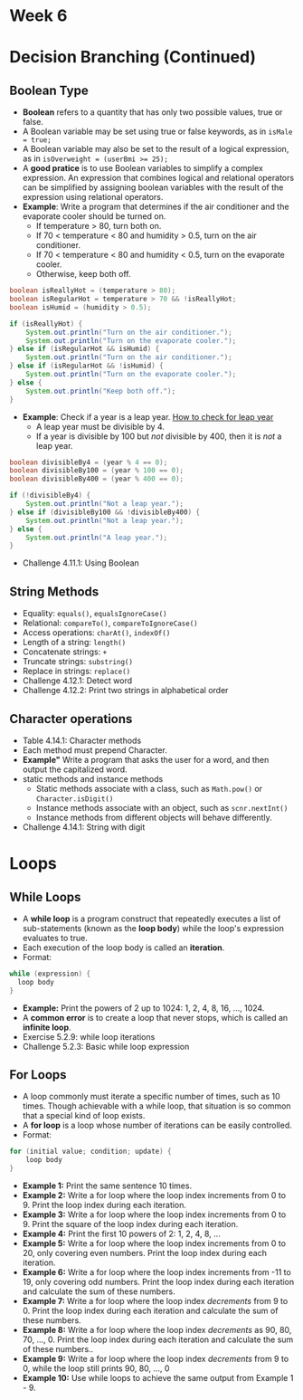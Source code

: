 # Week 6
# Decision Branching (Continued)

## Boolean Type
- **Boolean** refers to a quantity that has only two possible values, true or false.
- A Boolean variable may be set using true or false keywords, as in `isMale = true;`
- A Boolean variable may also be set to the result of a logical expression, as in `isOverweight = (userBmi >= 25);`
- A **good pratice** is to use Boolean variables to simplify a complex expression. An expression that combines logical and relational operators can be simplified by assigning boolean variables with the result of the expression using relational operators.
- **Example**: Write a program that determines if the air conditioner and the evaporate cooler should be turned on.
  - If temperature > 80, turn both on.
  - If 70 < temperature < 80 and humidity > 0.5, turn on the air conditioner.
  - If 70 < temperature < 80 and humidity < 0.5, turn on the evaporate cooler.
  - Otherwise, keep both off.
```java
boolean isReallyHot = (temperature > 80);
boolean isRegularHot = temperature > 70 && !isReallyHot;
boolean isHumid = (humidity > 0.5);

if (isReallyHot) {
    System.out.println("Turn on the air conditioner.");
    System.out.println("Turn on the evaporate cooler.");
} else if (isRegularHot && isHumid) {
    System.out.println("Turn on the air conditioner.");
} else if (isRegularHot && !isHumid) {
    System.out.println("Turn on the evaporate cooler.");
} else {
    System.out.println("Keep both off.");
}
```
- **Example**: Check if a year is a leap year. [How to check for leap year](https://en.wikipedia.org/wiki/Leap_year)
  - A leap year must be divisible by 4.
  - If a year is divisible by 100 but *not* divisible by 400, then it is *not* a leap year.
```java
boolean divisibleBy4 = (year % 4 == 0);
boolean divisibleBy100 = (year % 100 == 0);
boolean divisibleBy400 = (year % 400 == 0);

if (!divisibleBy4) {
    System.out.println("Not a leap year.");
} else if (divisibleBy100 && !divisibleBy400) {
    System.out.println("Not a leap year.");
} else {
    System.out.println("A leap year.");
}
```
- Challenge 4.11.1: Using Boolean

## String Methods
- Equality: `equals()`, `equalsIgnoreCase()`
- Relational: `compareTo()`, `compareToIgnoreCase()`
- Access operations: `charAt()`, `indexOf()`
- Length of a string: `length()`
- Concatenate strings: `+`
- Truncate strings: `substring()`
- Replace in strings: `replace()`
- Challenge 4.12.1: Detect word
- Challenge 4.12.2: Print two strings in alphabetical order

## Character operations
- Table 4.14.1: Character methods
- Each method must prepend Character.
- **Example"** Write a program that asks the user for a word, and then output the capitalized word.
- static methods and instance methods
  - Static methods associate with a class, such as `Math.pow()` or `Character.isDigit()`
  - Instance methods associate with an object, such as `scnr.nextInt()`
  - Instance methods from different objects will behave differently.
- Challenge 4.14.1: String with digit

# Loops

## While Loops
- A **while loop** is a program construct that repeatedly executes a list of sub-statements (known as the **loop body**) while the loop's expression evaluates to true.
- Each execution of the loop body is called an **iteration**.
- Format:
```java
while (expression) {
  loop body
}
```
- **Example:** Print the powers of 2 up to 1024: 1, 2, 4, 8, 16, ..., 1024.
- A **common error** is to create a loop that never stops, which is called an **infinite loop**.
- Exercise 5.2.9: while loop iterations
- Challenge 5.2.3: Basic while loop expression


## For Loops
- A loop commonly must iterate a specific number of times, such as 10 times. Though achievable with a while loop, that situation is so common that a special kind of loop exists. 
- A **for loop** is a loop whose number of iterations can be easily controlled.
- Format:
```java
for (initial value; condition; update) {
    loop body
}
```
- **Example 1:** Print the same sentence 10 times.
- **Example 2:** Write a for loop where the loop index increments from 0 to 9. Print the loop index during each iteration.
- **Example 3:** Write a for loop where the loop index increments from 0 to 9. Print the square of the loop index during each iteration.
- **Example 4:** Print the first 10 powers of 2: 1, 2, 4, 8, ...
- **Example 5:** Write a for loop where the loop index increments from 0 to 20, only covering even numbers. Print the loop index during each iteration.
- **Example 6:** Write a for loop where the loop index increments from -11 to 19, only covering odd numbers. Print the loop index during each iteration and calculate the sum of these numbers.
- **Example 7:** Write a for loop where the loop index *decrements* from 9 to 0. Print the loop index during each iteration and calculate the sum of these numbers.
- **Example 8:** Write a for loop where the loop index *decrements* as 90, 80, 70, ..., 0. Print the loop index during each iteration and calculate the sum of these numbers..
- **Example 9:** Write a for loop where the loop index *decrements* from 9 to 0, while the loop still prints 90, 80, ..., 0
- **Example 10:** Use while loops to achieve the same output from Example 1 - 9.
